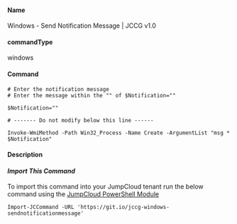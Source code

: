 #### Name

Windows - Send Notification Message | JCCG v1.0

#### commandType

windows

#### Command

```
# Enter the notification message
# Enter the message within the "" of $Notification=""

$Notification=""

# ------- Do not modify below this line ------

Invoke-WmiMethod -Path Win32_Process -Name Create -ArgumentList "msg * $Notification"
```

#### Description


#### *Import This Command*

To import this command into your JumpCloud tenant run the below command using the [JumpCloud PowerShell Module](https://github.com/TheJumpCloud/support/wiki/Installing-the-JumpCloud-PowerShell-Module)

```
Import-JCCommand -URL 'https://git.io/jccg-windows-sendnotificationmessage'
```
